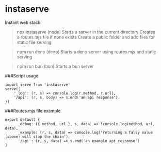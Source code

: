 # instaserve
Instant web stack

> npx instaserve (node)
Starts a server in the current directory
Creates a routes.mjs file if none exists
Create a public folder and add files for static file serving

> npm run deno (deno)
Starts a deno server using routes.mjs and static serving

> npm run bun (bun)
Starts a bun server

###Script usage
````
import serve from 'instaserve'
serve({
    '_log': (r, s) => console.log(r.method, r.url),
    '/api': (r, s, body) => s.end('an api response'),
})
````

###Routes.mjs file example
````
export default {
      _debug: ({ method, url }, s, data) => !console.log(method, url, data),
      _example: (r, s, data) => console.log('returning a falsy value (above) will stop the chain'),
      '/api': (r, s, data) => s.end('an example api response')
}
````